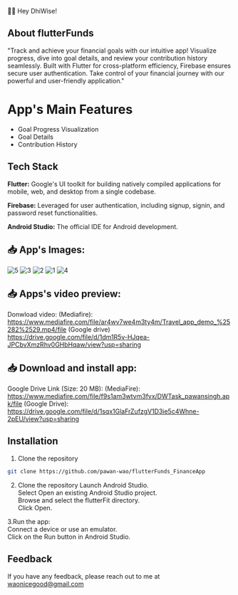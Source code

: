 📰📱 Hey DhiWise!

##  About flutterFunds

"Track and achieve your financial goals with our intuitive app! Visualize progress, dive into goal details, and review your contribution history seamlessly. Built with Flutter for cross-platform efficiency, Firebase ensures secure user authentication. Take control of your financial journey with our powerful and user-friendly application."

# App's Main Features
- Goal Progress Visualization
- Goal Details
- Contribution History
  
## Tech Stack

**Flutter:** Google's UI toolkit for building natively compiled applications for mobile, web, and desktop from a single codebase.

**Firebase:** Leveraged for user authentication, including signup, signin, and password reset functionalities.

**Android Studio:** The official IDE for Android development.

## 📥 App's Images:
![5](https://github.com/pawan-wao/DhiWise_FlutterTask/assets/119276655/958e537a-24d5-4dd9-9592-2f24e042955c)
![3](https://github.com/pawan-wao/DhiWise_FlutterTask/assets/119276655/9124c039-4437-4335-be2c-f92cf1ae6b0c)
![2](https://github.com/pawan-wao/DhiWise_FlutterTask/assets/119276655/84716e07-0626-45dd-b0c3-de97e461d8d0)
![1](https://github.com/pawan-wao/DhiWise_FlutterTask/assets/119276655/6081b052-5002-40cf-98d0-2365c12bb225)
![4](https://github.com/pawan-wao/DhiWise_FlutterTask/assets/119276655/9c233de7-b3ea-48ea-b2c5-da53953e1fb3)



## 📥 Apps's video preview:
Donwload video:
(Mediafire): https://www.mediafire.com/file/ar4wv7we4m3ty4m/Travel_app_demo_%25282%2529.mp4/file
(Google drive) https://drive.google.com/file/d/1dm1R5v-HJqea-JPCbvXmzRhv0GHbHqaw/view?usp=sharing 


## 📥 Download and install app:

Google Drive Link (Size: 20 MB):
(MediaFire): https://www.mediafire.com/file/f9s1am3wtvm3fvx/DWTask_pawansingh.apk/file
(Google Drive): https://drive.google.com/file/d/1sqx1GlaFrZufzgV1D3ie5c4Whne-2pEU/view?usp=sharing

## Installation

1. Clone the repository

```bash
git clone https://github.com/pawan-wao/flutterFunds_FinanceApp
```
2. Clone the repository
Launch Android Studio.\
Select Open an existing Android Studio project.\
Browse and select the flutterFit directory.\
Click Open.    

3.Run the app:\
Connect a device or use an emulator.\
Click on the Run button in Android Studio.

## Feedback
If you have any feedback, please reach out to me at waonicegood@gmail.com

